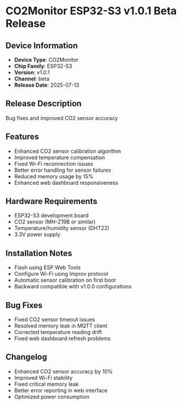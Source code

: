 # CO2Monitor ESP32-S3 v1.0.1 Beta Release

## Device Information
- **Device Type**: CO2Monitor  
- **Chip Family**: ESP32-S3
- **Version**: v1.0.1
- **Channel**: beta
- **Release Date**: 2025-07-13

## Release Description
Bug fixes and improved CO2 sensor accuracy

## Features
- Enhanced CO2 sensor calibration algorithm
- Improved temperature compensation
- Fixed Wi-Fi reconnection issues
- Better error handling for sensor failures
- Reduced memory usage by 15%
- Enhanced web dashboard responsiveness

## Hardware Requirements
- ESP32-S3 development board
- CO2 sensor (MH-Z19B or similar)
- Temperature/humidity sensor (DHT22)
- 3.3V power supply

## Installation Notes
- Flash using ESP Web Tools
- Configure Wi-Fi using Improv protocol
- Automatic sensor calibration on first boot
- Backward compatible with v1.0.0 configurations

## Bug Fixes
- Fixed CO2 sensor timeout issues
- Resolved memory leak in MQTT client
- Corrected temperature reading drift
- Fixed web dashboard refresh problems

## Changelog
- Enhanced CO2 sensor accuracy by 10%
- Improved Wi-Fi stability
- Fixed critical memory leak
- Better error reporting in web interface
- Optimized power consumption